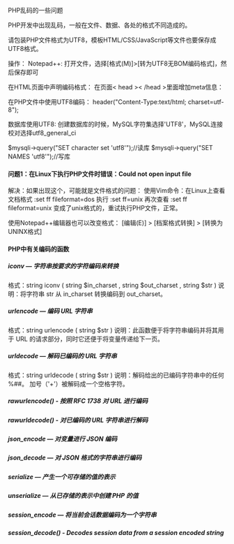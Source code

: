PHP乱码的一些问题

PHP开发中出现乱码，一般在文件、数据、各处的格式不同造成的。 

请包装PHP文件格式为UTF8，模板HTML/CSS/JavaScript等文件也要保存成UTF8格式。

操作：
Notepad++: 打开文件，选择[格式(M)]>[转为UTF8无BOM编码格式]，然后保存即可




在HTML页面中声明编码格式：
在页面< head >< /head >里面增加meta信息：
<meta charset="UTF-8">
<meta http-equiv="Content-Type" content="text/html;charset=UTF-8">

在PHP文件中使用UTF8编码：
header("Content-Type:text/html; charset=utf-8");

数据库使用UTF8:
创建数据库的时候，MySQL字符集选择'UTF8'，MySQL连接校对选择utf8_general_ci

$mysqli->query("SET character set 'utf8'");//读库 
$mysqli->query("SET NAMES 'utf8'");//写库 


#### 问题1：在Linux下执行PHP文件时错误：Could not open input file
解决：如果出现这个，可能就是文件格式的问题：
使用Vim命令：在Linux上查看文档格式 :set ff
	fileformat=dos 
执行 :set ff=unix
再次查看 :set ff
	fileformat=unix
变成了unix格式的，重试执行PHP文件，正常。

使用Notepad++编辑器也可以改变格式：
[编辑(E)] > [档案格式转换] > [转换为UNINX格式]


#### PHP中有关编码的函数

##### iconv — 字符串按要求的字符编码来转换
 格式：string iconv ( string $in_charset , string $out_charset , string $str )
 说明：将字符串 str 从 in_charset 转换编码到 out_charset。 

##### urlencode — 编码 URL 字符串
 格式：string urlencode ( string $str )
 说明：此函数便于将字符串编码并将其用于 URL 的请求部分，同时它还便于将变量传递给下一页。 

##### urldecode — 解码已编码的 URL 字符串
 格式：string urldecode ( string $str )
 说明：解码给出的已编码字符串中的任何 %##。 加号（'+'）被解码成一个空格字符。

##### rawurlencode() - 按照 RFC 1738 对 URL 进行编码
##### rawurldecode() - 对已编码的 URL 字符串进行解码

##### json_encode — 对变量进行 JSON 编码
##### json_decode — 对 JSON 格式的字符串进行编码

##### serialize — 产生一个可存储的值的表示 
##### unserialize — 从已存储的表示中创建 PHP 的值

##### session_encode — 将当前会话数据编码为一个字符串
##### session_decode() - Decodes session data from a session encoded string


